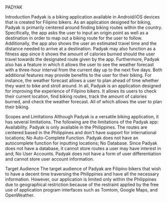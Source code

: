 PADYAK

Introduction
Padyak is a biking application available in Android/iOS devices that is created for Filipino bikers. As an application designed for biking, Padyak is primarily centered around finding biking routes within the country. Specifically, the app asks the user to input an origin point as well as a destination in order to map out a biking route for the user to follow. Additionally, the app also shows the user an estimated travel time and the distance needed to arrive at a destination.
Padyak may also function as a fitness app since it shows the amount of calories burned should the user travel towards the designated route given by the app. Furthermore, Padyak also has a feature in which it allows the user to see the weather forecast with a three-hour interval from the current day up to the next five days. Both additional features may provide benefits to the user for their biking. For instance, the weather forecast allows a user to plan ahead of time whether they want to bike and stroll around.
In all, Padyak is an application designed for improving the experience of Filipino bikers. It allows its users to check their current location, find biking routes, track the amount of calories burned, and check the weather forecast. All of which allows the user to plan their biking.

Scopes and Limitations
Although Padyak is a versatile biking application, it has several limitations. The following are the limitations of the Padyak app:
Availability. Padyak is only available in the Philippines. The routes are centered based in the Philippines and don't have support for international locations;
No Auto-Complete Function. Padyak does not have an autocomplete function for inputting locations;
No Database. Since Padyak does not have a database, it cannot store routes a user may have interest in and;
No User Accounts. Padyak does not have a form of user differentiation and cannot store user account information.

Target Audience
The target audience of Padyak are Filipino bikers that wish to have a decent time traversing the Philippines and have all the necessary information. However, our application is limited only within the Philippines due to geographical restriction because of the restraint applied by the free use of application program interfaces such as Tomtom, Google Maps, and OpenWeather. 
